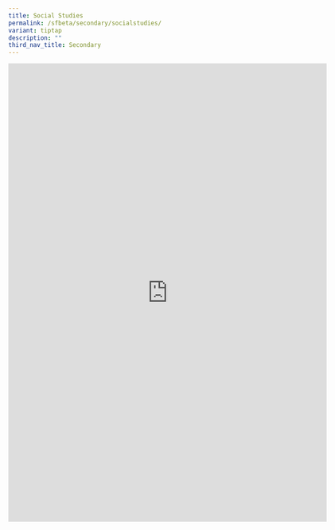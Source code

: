 ```yaml
---
title: Social Studies
permalink: /sfbeta/secondary/socialstudies/
variant: tiptap
description: ""
third_nav_title: Secondary
---
```

<div class="iframe-wrapper"><iframe height="923" width="640" allowfullscreen="true" frameborder="0" src="https://docs.google.com/forms/d/e/1FAIpQLSdF2Y4iT5ZIULm6ZIUJsIm-crauqEkYPGgKMJRoZZRU3hPlFA/viewform?embedded=true"></iframe></div><p></p>